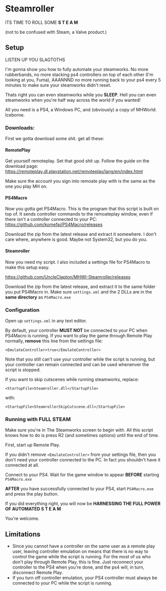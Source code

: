 # Steamroller

ITS TIME TO ROLL SOME **S T E A M**

(not to be confused with Steam, a Valve product.)

## Setup

LISTEN UP YOU SLAGTOTHS

I'm gonna show you how to fully automate your steamworks. No more rubberbands, no more stacking ps4 controllers on top of each other (I'm looking at you, Fuma), AAANNND no more running back to your ps4 every 5 minutes to make sure your steamworks didn't reset.

Thats right you can even steamworks while you **SLEEP**.
Hell you can even steamworks when you're half way across the world if you wanted!

All you need is a PS4, a Windows PC, and (obviously) a copy of MHWorld: Iceborne.

### Downloads:

First we gotta download some shit. get all these:

#### RemotePlay
Get yourself remoteplay. Set that good shit up. Follow the guide on the download page: https://remoteplay.dl.playstation.net/remoteplay/lang/en/index.html

Make sure the account you sign into remoate play with is the same as the one you play MH on.

#### PS4Macro
Now you gotta get PS4Macro. This is the program that this script is built on top of. It sends controller commands to the remoateplay window, even if there isn't a controller connected to your PC: https://github.com/komefai/PS4Macro/releases

Download the zip from the latest release and extract it somewhere. I don't care where, anywhere is good. Maybe not System32, but you do you.

#### Steamroller
Now you need my script. I also included a settings file for PS4Macro to make this setup easy.

https://github.com/UncleClapton/MHWI-Steamroller/releases

Download the zip from the latest release, and extract it to the same folder you put PS4Macro in. Make sure `settings.xml` and the 2 DLLs are in the **same directory** as `PS4Macro.exe`

### Configuration

Open up `settings.xml` in any text editor.

By default, your controller **MUST NOT** be connected to your PC when PS4Macro is running. If you want to play the game through Remote Play normally, **remove** this line from the settings file:
```
<EmulateController>true</EmulateController>
```
Note that you still can't use your controller while the script is running, but your controller can remain connected and can be used whenenver the script is stopped.


If you want to skip cutscenes while running steamworks, replace:
```
<StartupFile>Steamroller.dll</StartupFile>
```
with:
```
<StartupFile>SteamrollerSkipCutscene.dll</StartupFile>
```


### Running with **FULL STEAM**

Make sure you're in The Steamworks screen to begin with. All this script knows how to do is press R2 (and sometimes options) until the end of time.

First, start up Remote Play.

If you didn't remove `<EmulateController>` from your settings file, then you don't need your controller connected to the PC. In fact you shouldn't have it connected at all.

Connect to your PS4. Wait for the game window to appear **BEFORE** starting `PS4Macro.exe`

**AFTER** you have successfully connected to your PS4, start `PS4Macro.exe` and press the play button.

If you did everything right, you will now be **HARNESSING THE FULL POWER OF AUTOMATED S T E A M**

You're welcome.


## Limitations
* Since you cannot have a controller on the same user as a remote play user, leaving controller emulation on means that there is no way to control the game while the script is running. For the most of us who don't play through Remote Play, this is fine. Just reconnect your controller to the PS4 when you're done, and the ps4 will, in turn, disconnect Remote Play.
* If you turn off controller emulation, your PS4 controller must always be connected to your PC while the script is running.
